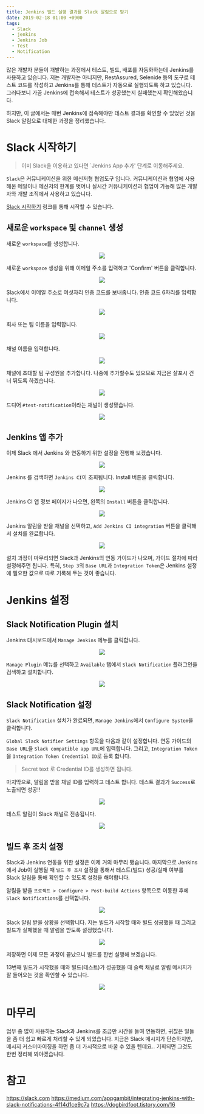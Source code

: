 ```yaml
---
title: Jenkins 빌드 실행 결과를 Slack 알림으로 받기 
date: 2019-02-18 01:00 +0900
tags:
  - Slack
  - jenkins
  - Jenkins Job
  - Test
  - Notification 
---
```

많은 개발자 분들이 개발하는 과정에서 테스트, 빌드, 배포를 자동화하는데 Jenkins를 사용하고 있습니다.
저는 개발자는 아니지만, RestAssured, Selenide 등의 도구로 테스트 코드를 작성하고 Jenkins를 통해 테스트가 자동으로 실행되도록 하고 있습니다.
그러다보니 가끔 Jenkins에 접속해서 테스트가 성공했는지 실패했는지 확인해왔습니다.

하지만, 이 글에서는 매번 Jenkins에 접속해야만 테스트 결과를 확인할 수 있었던 것을 Slack 알림으로 대체한 과정을 정리했습니다.

# Slack 시작하기

> 이미 Slack을 이용하고 있다면 `Jenkins App 추가' 단계로 이동해주세요.

`Slack`은 커뮤니케이션을 위한 메신저형 협업도구 입니다. 
커뮤니케이션과 협업에 사용해온 메일이나 메신저의 한계를 벗어나 실시간 커뮤니케이션과 협업이 가능해 많은 개발자와 개발 조직에서 사용하고 있습니다.

[Slack 시작하기](https://slack.com/get-started) 링크를 통해 시작할 수 있습니다.

## 새로운 `workspace` 및 `channel` 생성

새로운 `workspace`를 생성합니다.
<p align="center">
  <img src="/images/2019-02-18/start-with-a-workspace.png">
</p>

새로운 `workspace` 생성을 위해 이메일 주소를 입력하고 'Confirm' 버튼을 클릭합니다.
<p align="center">
  <img src="/images/2019-02-18/create-a-new-workspace.png">
</p>

Slack에서 이메일 주소로 여섯자리 인증 코드를 보내줍니다. 인증 코드 6자리를 입력합니다.
<p align="center">
  <img src="/images/2019-02-18/check-your-email.png">
</p>

회사 또는 팀 이름을 입력합니다.
<p align="center">
  <img src="/images/2019-02-18/your-company-or-team.png">
</p>

채널 이름을 입력합니다.
<p align="center">
  <img src="/images/2019-02-18/your-team-is-working-on.png">
</p>

채널에 초대할 팀 구성원을 추가합니다. 나중에 추가할수도 있으므로 지금은 살포시 건너 뛰도록 하겠습니다. 
<p align="center">
  <img src="/images/2019-02-18/add-teammates.png">
</p>

드디어 `#test-notification`이라는 채널이 생성됐습니다.
<p align="center">
  <img src="/images/2019-02-18/see-your-channel-in-slack.png">
</p>

## Jenkins 앱 추가

이제 Slack 에서 Jenkins 와 연동하기 위한 설정을 진행해 보겠습니다.
<p align="center">
  <img src="/images/2019-02-18/add-apps.png">
</p>

Jenkins 를 검색하면 `Jenkins CI`이 조회됩니다. Install 버튼을 클릭합니다.
<p align="center">
  <img src="/images/2019-02-18/browse-apps.png">
</p>

Jenkins CI 앱 정보 페이지가 나오면, 왼쪽의 `Install` 버튼을 클릭합니다.
<p align="center">
  <img src="/images/2019-02-18/jenkins-ci.png">
</p>

Jenkins 알림을 받을 채널을 선택하고, `Add Jenkins CI integration` 버튼을 클릭해서 설치를 완료합니다.
<p align="center">
  <img src="/images/2019-02-18/add-jenkins-ci-integration.png">
</p>

설치 과정이 마무리되면 Slack과 Jenkins의 연동 가이드가 나오며, 가이드 절차에 따라 설정해주면 됩니다. 특히, `Step 3`의 `Base URL`과 `Integration Token`은 Jenkins 설정에 필요한 값으로 따로 기록해 두는 것이 좋습니다.

# Jenkins 설정

## Slack Notification Plugin 설치

Jenkins 대시보드에서 `Manage Jenkins` 메뉴를 클릭합니다.
<p align="center">
  <img src="/images/2019-02-18/manage-jenkins.png">
</p>

`Manage Plugin` 메뉴를 선택하고 `Available` 탭에서 `Slack Notification` 플러그인을 검색하고 설치합니다.
<p align="center">
  <img src="/images/2019-02-18/plugin-slack-notification.png">
</p>

## Slack Notification 설정

`Slack Notification` 설치가 완료되면, `Manage Jenkins`에서 `Configure System`을 클릭합니다.

`Global Slack Notifier Settings` 항목을 다음과 같이 설정합니다.
연동 가이드의 `Base URL`을 `Slack compatible app URL`에 입력합니다. 그리고, `Integration Token`을 `Integration Token Credential ID`로 등록 합니다.

> Secret text 로 Credential ID를 생성하면 됩니다.

마지막으로, 알림을 받을 채널 ID를 입력하고 테스트 합니다. 테스트 결과가 `Success`로 노출되면 성공!!
<p align="center">
  <img src="/images/2019-02-18/slack-notifi-setting.png">
</p>

테스트 알림이 Slack 채널로 전송됩니다.
<p align="center">
  <img src="/images/2019-02-18/test-notifi.png">
</p>

## 빌드 후 조치 설정

Slack과 Jenkins 연동을 위한 설정은 이제 거의 마무리 됐습니다. 마지막으로 Jenkins 에서 Job이 실행될 때 `빌드 후 조치` 설정을 통해서 테스트(빌드) 성공/실패 여부를 Slack 알림을 통해 확인할 수 있도록 설정을 해야합니다.

알림을 받을 `프로젝트 > Configure > Post-build Actions` 항목으로 이동한 후에 `Slack Notifications`를 선택합니다.
<p align="center">
  <img src="/images/2019-02-18/add-post-build-action.png">
</p>

Slack 알림 받을 상황을 선택합니다. 저는 빌드가 시작할 때와 빌드 성공했을 때 그리고 빌드가 실패했을 때 알림을 받도록 설정했습니다.
<p align="center">
  <img src="/images/2019-02-18/slack-notifications.png">
</p>

저장하면 이제 모든 과정이 끝났으니 빌드를 한번 실행해 보겠습니다.

13번째 빌드가 시작했을 때와 빌드(테스트)가 성공했을 때 슬랙 채널로 알림 메시지가 잘 들어오는 것을 확인할 수 있습니다.
<p align="center">
  <img src="/images/2019-02-18/slack-notification-by-jenkins.png">
</p>

# 마무리

업무 중 많이 사용하는 Slack과 Jenkins를 조금만 시간을 들여 연동하면, 귀찮은 일들을 좀 더 쉽고 빠르게 처리할 수 있게 되었습니다. 지금은 Slack 메시지가 단순하지만, 메시지 커스터마이징을 하면 좀 더 가시적으로 바꿀 수 있을 텐데요.. 기회되면 그것도 한번 정리해 봐야겠습니다.

# 참고

https://slack.com
https://medium.com/appgambit/integrating-jenkins-with-slack-notifications-4f14d1ce9c7a
https://dogbirdfoot.tistory.com/16

